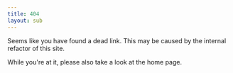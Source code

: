 ```yaml
---
title: 404
layout: sub
---
```


Seems like you have found a dead link.
This may be caused by the internal refactor of this site.

While you're at it, please also take a look at the home page.
